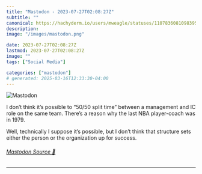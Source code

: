 ```yaml
---
title: "Mastodon - 2023-07-27T02:08:27Z"
subtitle: ""
canonical: https://hachyderm.io/users/mweagle/statuses/110783608109839569
description:
image: "/images/mastodon.png"

date: 2023-07-27T02:08:27Z
lastmod: 2023-07-27T02:08:27Z
image: ""
tags: ["Social Media"]

categories: ["mastodon"]
# generated: 2025-03-16T12:33:30-04:00
---
```

![Mastodon](/images/mastodon.png)

<p>I don’t think it’s possible to “50/50 split time” between a management and IC role on the same team. There’s a reason why the last NBA player-coach was in 1979.</p><p>Well, technically I suppose it’s possible, but I don’t think that structure sets either the person or the organization up for success.</p>


###### [Mastodon Source 🐘](https://hachyderm.io/@mweagle/110783608109839569)

___
